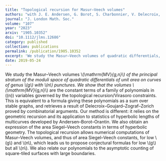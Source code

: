 ```yaml
---
title: "Topological recursion for Masur–Veech volumes"
authors: "with J. E. Andersen, G. Borot, S. Charbonnier, V. Delecroix, D. Lewański, C. Wheeler"
journal: "J. London Math. Soc."
volume: "107"
year: "2023"
arxiv: "1905.10352"
doi: "10.1112/jlms.12686"
category: published
collection: publications
permalink: /publication/1905.10352
excerpt: 'We study the Masur–Veech volumes of quadratic differentials, showing they correspond to constant terms of polynomials determined by topological recursion/Virasoro constraints.'
date: 2019-05-24
---
```


We study the Masur–Veech volumes \\(\mathrm{MV}_{g,n}\\) of the principal stratum of the moduli space of quadratic differentials of unit area on curves of genus \\(g\\) with \\(n\\) punctures. We show that the volumes \\(\mathrm{MV}_{g,n}\\) are the constant terms of a family of polynomials in \((n\)) variables governed by the topological recursion/Virasoro constraints. This is equivalent to a formula giving these polynomials as a sum over stable graphs, and retrieves a result of Delecroix–Goujard–Zograf–Zorich proved by combinatorial arguments. Our method is different: it relies on the geometric recursion and its application to statistics of hyperbolic lengths of multicurves developed by Andersen–Borot–Orantin. We also obtain an expression of the area Siegel–Veech constants in terms of hyperbolic geometry. The topological recursion allows numerical computations of Masur–Veech volumes, and thus of area Siegel–Veech constants, for low \\(g\\) and \\(n\\), which leads us to propose conjectural formulas for low \\(g\\) but all \\(n\\). We also relate our polynomials to the asymptotic counting of square-tiled surfaces with large boundaries.
